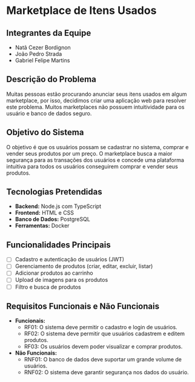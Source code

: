# Marketplace de Itens Usados

## Integrantes da Equipe

- Natã Cezer Bordignon
- João Pedro Strada
- Gabriel Felipe Martins

## Descrição do Problema

Muitas pessoas estão procurando anunciar seus itens usados em algum marketplace, por isso, decidimos criar uma aplicação web para resolver este problema. Muitos marketplaces não possuem intuitividade para os usuário e banco de dados seguro.

## Objetivo do Sistema

O objetivo é que os usuários possam se cadastrar no sistema, comprar e vender seus produtos por um preço. O marketplace busca a maior segurança para as transações dos usuários e concede uma plataforma intuitiva para todos os usuários conseguirem comprar e vender seus produtos.

## Tecnologias Pretendidas

- **Backend:** Node.js com TypeScript
- **Frontend:** HTML e CSS
- **Banco de Dados:** PostgreSQL
- **Ferramentas:** Docker

## Funcionalidades Principais

- [ ]  Cadastro e autenticação de usuários (JWT)
- [ ]  Gerenciamento de produtos (criar, editar, excluir, listar)
- [ ]  Adicionar produtos ao carrinho
- [ ]  Upload de imagens para os produtos
- [ ]  Filtro e busca de produtos

## Requisitos Funcionais e Não Funcionais

- **Funcionais:**
    - RF01: O sistema deve permitir o cadastro e login de usuários.
    - RF02: O sistema deve permitir que usuários cadastrem e editem produtos.
    - RF03: Os usuários devem poder visualizar e comprar produtos.
- **Não Funcionais:**
    - RNF01: O banco de dados deve suportar um grande volume de usuários.
    - RNF02: O sistema deve garantir segurança nos dados do usuário.